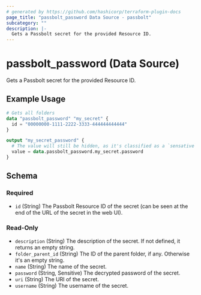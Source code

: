 ```yaml
---
# generated by https://github.com/hashicorp/terraform-plugin-docs
page_title: "passbolt_password Data Source - passbolt"
subcategory: ""
description: |-
  Gets a Passbolt secret for the provided Resource ID.
---
```


# passbolt_password (Data Source)

Gets a Passbolt secret for the provided Resource ID.

## Example Usage

```terraform
# Gets all folders
data "passbolt_password" "my_secret" {
  id = "00000000-1111-2222-3333-444444444444"
}

output "my_secret_password" {
  # The value will still be hidden, as it's classified as a `sensative` string.
  value = data.passbolt_password.my_secret.password
}
```

<!-- schema generated by tfplugindocs -->
## Schema

### Required

- `id` (String) The Passbolt Resource ID of the secret (can be seen at the end of the URL of the secret in the web UI).

### Read-Only

- `description` (String) The description of the secret. If not defined, it returns an empty string.
- `folder_parent_id` (String) The ID of the parent folder, if any. Otherwise it's an empty string.
- `name` (String) The name of the secret.
- `password` (String, Sensitive) The decrypted password of the secret.
- `uri` (String) The URI of the secret.
- `username` (String) The username of the secret.
